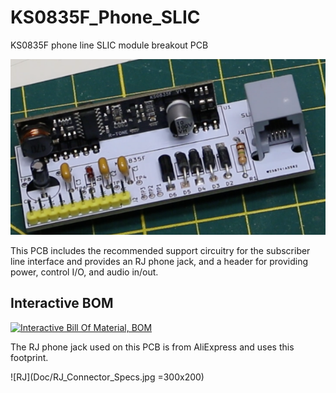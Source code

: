 # KS0835F_Phone_SLIC

KS0835F phone line SLIC module breakout PCB

![PCB](Doc/Assembled_PCB.png)

This PCB includes the recommended support circuitry for the subscriber line interface and provides an RJ phone jack, and a header for providing power, control I/O, and audio in/out.

## Interactive BOM

[![Interactive Bill Of Material, BOM]([KiCad/BOM/ibom.html](https://matsk.github.io/KS0835F_Phone_SLIC/ibom.html))]([KiCad/BOM/ibom.html](https://matsk.github.io/KS0835F_Phone_SLIC/ibom.html))

The RJ phone jack used on this PCB is from AliExpress and uses this footprint.

![RJ](Doc/RJ_Connector_Specs.jpg =300x200)
